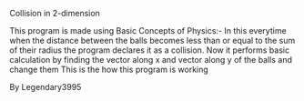 Collision in 2-dimension


This program is made using Basic Concepts of Physics:-
In this everytime when the distance between the balls becomes less than or equal to the sum of their radius the program declares it as a collision.
Now it performs basic calculation by finding the vector along x and vector along y of the balls and change them
This is the how this program is working


By Legendary3995
